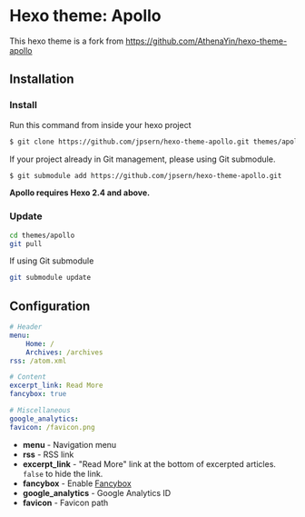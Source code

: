 Hexo theme: Apollo
=================

This hexo theme is a fork from https://github.com/AthenaYin/hexo-theme-apollo

## Installation

### Install

Run this command from inside your hexo project
``` bash
$ git clone https://github.com/jpsern/hexo-theme-apollo.git themes/apollo
```

If your project already in Git management, please using Git submodule.
```bash
$ git submodule add https://github.com/jpsern/hexo-theme-apollo.git
```

**Apollo requires Hexo 2.4 and above.**

### Update

``` bash
cd themes/apollo
git pull
```

If using Git submodule
```bash
git submodule update
```

## Configuration

``` yml
# Header
menu:
    Home: /
    Archives: /archives
rss: /atom.xml

# Content
excerpt_link: Read More
fancybox: true

# Miscellaneous
google_analytics:
favicon: /favicon.png
```

- **menu** - Navigation menu
- **rss** - RSS link
- **excerpt_link** - "Read More" link at the bottom of excerpted articles. `false` to hide the link.
- **fancybox** - Enable [Fancybox](http://fancyapps.com/fancybox/)
- **google_analytics** - Google Analytics ID
- **favicon** - Favicon path
